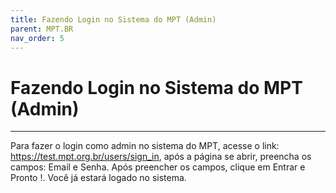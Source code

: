 ```yaml
---
title: Fazendo Login no Sistema do MPT (Admin)
parent: MPT.BR
nav_order: 5
---
```


# Fazendo Login no Sistema do MPT (Admin)
---

Para fazer o login como admin no sistema do MPT, acesse o link: https://test.mpt.org.br/users/sign_in, após a página se abrir, preencha os campos: Email e Senha. Após preencher os campos, clique em Entrar e Pronto !. Você já estará logado no sistema.

